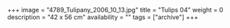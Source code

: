 +++
image = "4789_Tulipany_2006_10_13.jpg"
title = "Tulips 04"
weight = 0
description = "42 x 56 cm"
availability = ""
tags = ["archive"]
+++
